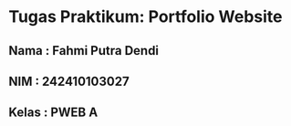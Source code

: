 # Tugas Praktikum: Portfolio Website

## Nama  : Fahmi Putra Dendi
## NIM   : 242410103027
## Kelas : PWEB A
